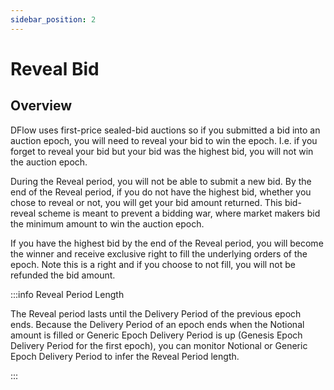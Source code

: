 ```yaml
---
sidebar_position: 2
---
```


# Reveal Bid

## Overview

DFlow uses first-price sealed-bid auctions so if you submitted a bid into an auction epoch, you will need to reveal your bid to win the epoch. I.e. if you forget to reveal your bid but your bid was the highest bid, you will not win the auction epoch.

During the Reveal period, you will not be able to submit a new bid. By the end of the Reveal period, if you do not have the highest bid, whether you chose to reveal or not, you will get your bid amount returned. This bid-reveal scheme is meant to prevent a bidding war, where market makers bid the minimum amount to win the auction epoch.

If you have the highest bid by the end of the Reveal period, you will become the winner and receive exclusive right to fill the underlying orders of the epoch. Note this is a right and if you choose to not fill, you will not be refunded the bid amount.

:::info Reveal Period Length

The Reveal period lasts until the Delivery Period of the previous epoch ends. Because the Delivery Period of an epoch ends when the Notional amount is filled or Generic Epoch Delivery Period is up (Genesis Epoch Delivery Period for the first epoch), you can monitor Notional or Generic Epoch Delivery Period to infer the Reveal Period length.

:::

<!-- ## A Reveal Bid Example

=== "TypeScript"

    ``` ts
    TODO
    ```

=== "Python"

    ``` python
    TODO
    ```

=== "Rust"

    ``` rust
    TODO
    ``` -->
